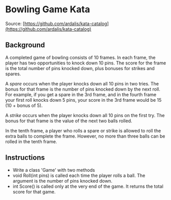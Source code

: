 Bowling Game Kata
============
Source: [https://github.com/ardalis/kata-catalog](https://github.com/ardalis/kata-catalog)

## Background ##

A completed game of bowling consists of 10 frames. In each frame, the player has two opportunities to knock down 10 pins. The score for the frame is the total number of pins knocked down, plus bonuses for strikes and spares.

A *spare* occurs when the player knocks down all 10 pins in two tries. The bonus for that frame is the number of pins knocked down by the next roll. For example, if you get a spare in the 3rd frame, and in the fourth frame your first roll knocks down 5 pins, your score in the 3rd frame would be 15 (10 + bonus of 5).

A *strike* occurs when the player knocks down all 10 pins on the first try. The bonus for that frame is the value of the next two balls rolled.

In the tenth frame, a player who rolls a spare or strike is allowed to roll the extra balls to complete the frame. However, no more than three balls can be rolled in the tenth frame.

## Instructions ##
- Write a class 'Game' with two methods
- void Roll(int pins) is called each time the player rolls a ball. The argument is the number of pins knocked down.
- int Score() is called only at the very end of the game. It returns the total score for that game. 
